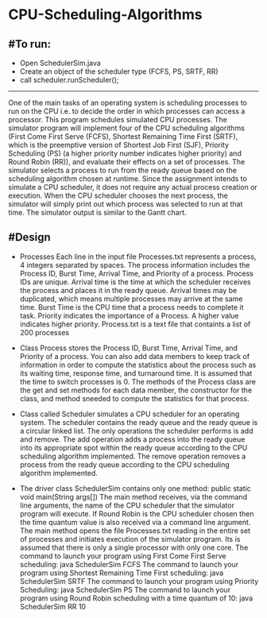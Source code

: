 # CPU-Scheduling-Algorithms
    
#To run:
---------------
* Open SchedulerSim.java
* Create an object of the scheduler type (FCFS, PS, SRTF, RR)
* call scheduler.runScheduler();

------------------------------------------------------------------
One of the main tasks of an operating system is scheduling processes to run on the CPU i.e.
to decide the order in which processes can access a processor.
This program schedules simulated CPU processes. 
The simulator program will implement four of the CPU scheduling algorithms (First Come
First Serve (FCFS), Shortest Remaining Time First (SRTF), which is the
preemptive version of Shortest Job First (SJF), Priority Scheduling (PS) (a higher
priority number indicates higher priority) and Round Robin (RR)), and evaluate
their effects on a set of processes.
The simulator selects a process to run from the ready queue based on the scheduling
algorithm chosen at runtime. Since the assignment intends to simulate a CPU scheduler, it
does not require any actual process creation or execution. When the CPU scheduler
chooses the next process, the simulator will simply print out which process was selected to
run at that time. The simulator output is similar to the Gantt chart.

#Design 
---------------------
* Processes
Each line in the input file Processes.txt represents a process, 4 integers separated
by spaces. The process information includes the Process ID, Burst Time, Arrival
Time, and Priority of a process. Process IDs are unique. Arrival time is the time at
which the scheduler receives the process and places it in the ready queue. Arrival
times may be duplicated, which means multiple processes may arrive at the same
time. Burst Time is the CPU time that a process needs to complete it task. Priority
indicates the importance of a Process. A higher value indicates higher priority.
Process.txt is a text file that containts a list of 200 processes 

* Class Process stores the Process ID, Burst Time, Arrival Time,
and Priority of a process. You can also add data members to keep
track of information in order to compute the statistics about the process such as its
waiting time, response time, and turnaround time.
It is assumed that the time to switch processes is 0. The methods of the Process class are
the get and set methods for each data member, the constructor for the class, and
method sneeded to compute the statistics for that process.
* Class called Scheduler simulates a CPU scheduler for an operating system.
The scheduler contains the ready queue and the ready queue is a circular linked list.
The only operations the scheduler performs is add and remove. The add operation
adds a process into the ready queue into its appropriate spot within the ready queue
according to the CPU scheduling algorithm implemented. The remove operation
removes a process from the ready queue according to the CPU scheduling algorithm
implemented.
* The driver class SchedulerSim contains only one method:
public static void main(String args[])
The main method receives, via the command line arguments, the name of the CPU
scheduler that the simulator program will execute. If Round Robin is the CPU
scheduler chosen then the time quantum value is also received via a command line
argument. The main method opens the file Processes.txt reading in the entire set of
processes and initiates execution of the simulator program. Its is assumed that 
there is only a single processor with only one core.
The command to launch your program using First Come First Serve scheduling:
java SchedulerSim FCFS
The command to launch your program using Shortest Remaining Time First
scheduling:
java SchedulerSim SRTF
The command to launch your program using Priority Scheduling:
java SchedulerSim PS
The command to launch your program using Round Robin scheduling with a time
quantum of 10:
java SchedulerSim RR 10
